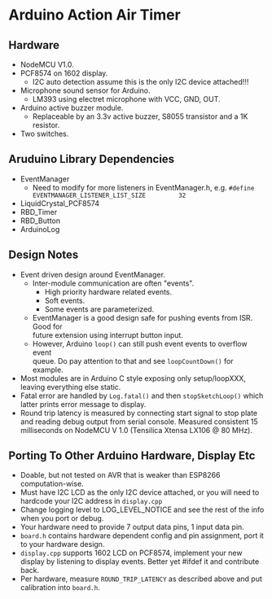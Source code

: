 # Arduino Action Air Timer

## Hardware
* NodeMCU V1.0.  
* PCF8574 on 1602 display.
  * I2C auto detection assume this is the only I2C device attached!!!
* Microphone sound sensor for Arduino.  
  * LM393 using electret microphone with VCC, GND, OUT.  
* Arduino active buzzer module.  
  * Replaceable by an 3.3v active buzzer, S8055 transistor and a 1K resistor.  
* Two switches.  

## Aruduino Library Dependencies
* EventManager  
  * Need to modify for more listeners in EventManager.h, e.g.
  `#define EVENTMANAGER_LISTENER_LIST_SIZE         32`
* LiquidCrystal_PCF8574  
* RBD_Timer  
* RBD_Button  
* ArduinoLog  

## Design Notes
* Event driven design around EventManager.  
  * Inter-module communication are often "events".  
    * High priority hardware related events.  
    * Soft events.  
    * Some events are parameterized.  
  * EventManager is a good design safe for pushing events from ISR. Good for  
  future extension using interrupt button input.  
  * However, Arduino `loop()` can still push event events to overflow event  
  queue. Do pay attention to that and see `loopCountDown()` for example.  
* Most modules are in Arduino C style exposing only setup/loopXXX, leaving
everything else static.  
* Fatal error are handled by `Log.fatal()` and then `stopSketchLoop()` which
latter prints error message to display.
* Round trip latency is measured by connecting start signal to stop plate  
and reading debug output from serial console. Measured consistent 15
milliseconds on NodeMCU V 1.0 (Tensilica Xtensa LX106 @ 80 MHz).  

## Porting To Other Arduino Hardware, Display Etc
* Doable, but not tested on AVR that is weaker than ESP8266 computation-wise.  
* Must have I2C LCD as the only I2C device attached, or you will need to
hardcode your I2C address in `display.cpp`
* Change logging level to LOG_LEVEL_NOTICE and see the rest of the info when you
port or debug.
* Your hardware need to provide 7 output data pins, 1 input data pin.  
* `board.h` contains hardware dependent config and pin assignment, port it to
your hardware design.  
* `display.cpp` supports 1602 LCD on PCF8574, implement your new display by
listening to display events. Better yet #ifdef it and contribute back.  
* Per hardware, measure `ROUND_TRIP_LATENCY` as described above and put
calibration into `board.h`.  
